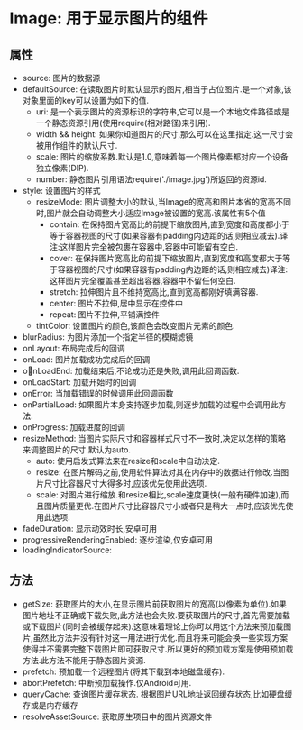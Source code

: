 # Image: 用于显示图片的组件

## 属性

* source: 图片的数据源
* defaultSource: 在读取图片时默认显示的图片,相当于占位图片.是一个对象,该对象里面的key可以设置为如下的值.
  * uri: 是一个表示图片的资源标识的字符串,它可以是一个本地文件路径或是一个静态资源引用(使用require(相对路径)来引用).
  * width && height: 如果你知道图片的尺寸,那么可以在这里指定.这一尺寸会被用作<Image/>组件的默认尺寸.
  * scale: 图片的缩放系数.默认是1.0,意味着每一个图片像素都对应一个设备独立像素(DIP).
  * number: 静态图片引用语法require('./image.jpg')所返回的资源id.
* style: 设置图片的样式
  * resizeMode: 图片调整大小的默认,当Image的宽高和图片本省的宽高不同时,图片就会自动调整大小适应Image被设置的宽高.该属性有5个值
    * contain: 在保持图片宽高比的前提下缩放图片,直到宽度和高度都小于等于容器视图的尺寸(如果容器有padding内边距的话,则相应减去).译注:这样图片完全被包裹在容器中,容器中可能留有空白.
    * cover: 在保持图片宽高比的前提下缩放图片,直到宽度和高度都大于等于容器视图的尺寸(如果容器有padding内边距的话,则相应减去)译注:这样图片完全覆盖甚至超出容器,容器中不留任何空白.
    * stretch: 拉伸图片且不维持宽高比,直到宽高都刚好填满容器.
    * center: 图片不拉伸,居中显示在控件中
    * repeat: 图片不拉伸,平铺满控件
  * tintColor: 设置图片的颜色,该颜色会改变图片元素的颜色.
* blurRadius: 为图片添加一个指定半径的模糊滤镜
* onLayout: 布局完成后的回调
* onLoad: 图片加载成功完成后的回调
* onLoadEnd: 加载结束后,不论成功还是失败,调用此回调函数.
* onLoadStart: 加载开始时的回调
* onError: 当加载错误的时候调用此回调函数
* onPartialLoad: 如果图片本身支持逐步加载,则逐步加载的过程中会调用此方法.
* onProgress: 加载进度的回调
* resizeMethod: 当图片实际尺寸和容器样式尺寸不一致时,决定以怎样的策略来调整图片的尺寸.默认为auto.
  * auto: 使用启发式算法来在resize和scale中自动决定.
  * resize: 在图片解码之前,使用软件算法对其在内存中的数据进行修改.当图片尺寸比容器尺寸大得多时,应该优先使用此选项.
  * scale: 对图片进行缩放.和resize相比,scale速度更快(一般有硬件加速),而且图片质量更优.在图片尺寸比容器尺寸小或者只是稍大一点时,应该优先使用此选项.
* fadeDuration: 显示动效时长,安卓可用
* progressiveRenderingEnabled: 逐步渲染,仅安卓可用
* loadingIndicatorSource:

## 方法

* getSize: 获取图片的大小,在显示图片前获取图片的宽高(以像素为单位).如果图片地址不正确或下载失败,此方法也会失败.要获取图片的尺寸,首先需要加载或下载图片(同时会被缓存起来).这意味着理论上你可以用这个方法来预加载图片,虽然此方法并没有针对这一用法进行优化.而且将来可能会换一些实现方案使得并不需要完整下载图片即可获取尺寸.所以更好的预加载方案是使用预加载方法.此方法不能用于静态图片资源.
* prefetch: 预加载一个远程图片(将其下载到本地磁盘缓存).
* abortPrefetch: 中断预加载操作.仅Android可用.
* queryCache: 查询图片缓存状态. 根据图片URL地址返回缓存状态,比如硬盘缓存或是内存缓存
* resolveAssetSource: 获取原生项目中的图片资源文件
